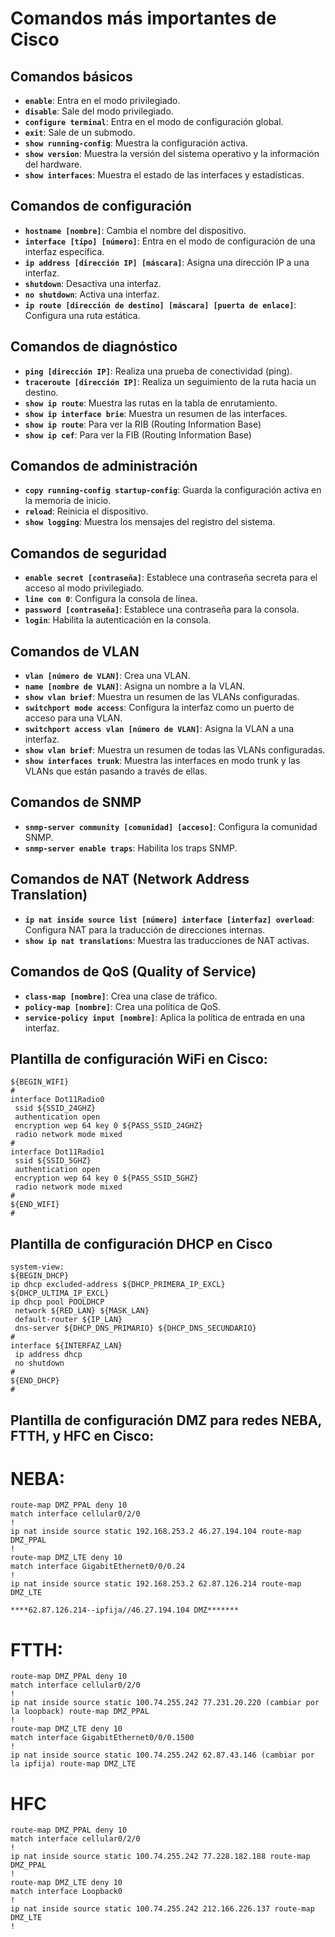 # Comandos más importantes de Cisco

## Comandos básicos

- **`enable`**: Entra en el modo privilegiado.
- **`disable`**: Sale del modo privilegiado.
- **`configure terminal`**: Entra en el modo de configuración global.
- **`exit`**: Sale de un submodo.
- **`show running-config`**: Muestra la configuración activa.
- **`show version`**: Muestra la versión del sistema operativo y la información del hardware.
- **`show interfaces`**: Muestra el estado de las interfaces y estadísticas.

## Comandos de configuración

- **`hostname [nombre]`**: Cambia el nombre del dispositivo.
- **`interface [tipo] [número]`**: Entra en el modo de configuración de una interfaz específica.
- **`ip address [dirección IP] [máscara]`**: Asigna una dirección IP a una interfaz.
- **`shutdown`**: Desactiva una interfaz.
- **`no shutdown`**: Activa una interfaz.
- **`ip route [dirección de destino] [máscara] [puerta de enlace]`**: Configura una ruta estática.

## Comandos de diagnóstico

- **`ping [dirección IP]`**: Realiza una prueba de conectividad (ping).
- **`traceroute [dirección IP]`**: Realiza un seguimiento de la ruta hacia un destino.
- **`show ip route`**: Muestra las rutas en la tabla de enrutamiento.
- **`show ip interface brie`**: Muestra un resumen de las interfaces.
- **`show ip route`**: Para ver la RIB (Routing Information Base)
- **`show ip cef`**: Para ver la FIB (Routing Information Base)

## Comandos de administración

- **`copy running-config startup-config`**: Guarda la configuración activa en la memoria de inicio.
- **`reload`**: Reinicia el dispositivo.
- **`show logging`**: Muestra los mensajes del registro del sistema.

## Comandos de seguridad

- **`enable secret [contraseña]`**: Establece una contraseña secreta para el acceso al modo privilegiado.
- **`line con 0`**: Configura la consola de línea.
- **`password [contraseña]`**: Establece una contraseña para la consola.
- **`login`**: Habilita la autenticación en la consola.

## Comandos de VLAN

- **`vlan [número de VLAN]`**: Crea una VLAN.
- **`name [nombre de VLAN]`**: Asigna un nombre a la VLAN.
- **`show vlan brief`**: Muestra un resumen de las VLANs configuradas.
- **`switchport mode access`**: Configura la interfaz como un puerto de acceso para una VLAN.
- **`switchport access vlan [número de VLAN]`**: Asigna la VLAN a una interfaz.
- **`show vlan brief`**: Muestra un resumen de todas las VLANs configuradas.
- **`show interfaces trunk`**: Muestra las interfaces en modo trunk y las VLANs que están pasando a través de ellas.

## Comandos de SNMP

- **`snmp-server community [comunidad] [acceso]`**: Configura la comunidad SNMP.
- **`snmp-server enable traps`**: Habilita los traps SNMP.

## Comandos de NAT (Network Address Translation)

- **`ip nat inside source list [número] interface [interfaz] overload`**: Configura NAT para la traducción de direcciones internas.
- **`show ip nat translations`**: Muestra las traducciones de NAT activas.

## Comandos de QoS (Quality of Service)

- **`class-map [nombre]`**: Crea una clase de tráfico.
- **`policy-map [nombre]`**: Crea una política de QoS.
- **`service-policy input [nombre]`**: Aplica la política de entrada en una interfaz.

## Plantilla de configuración WiFi en Cisco:

```shell
${BEGIN_WIFI}
#
interface Dot11Radio0
 ssid ${SSID_24GHZ}
 authentication open
 encryption wep 64 key 0 ${PASS_SSID_24GHZ}
 radio network mode mixed
#
interface Dot11Radio1
 ssid ${SSID_5GHZ}
 authentication open
 encryption wep 64 key 0 ${PASS_SSID_5GHZ}
 radio network mode mixed
#
${END_WIFI}
#
```

## Plantilla de configuración DHCP en Cisco

```shell
system-view:
${BEGIN_DHCP}
ip dhcp excluded-address ${DHCP_PRIMERA_IP_EXCL} ${DHCP_ULTIMA_IP_EXCL}
ip dhcp pool POOLDHCP
 network ${RED_LAN} ${MASK_LAN}
 default-router ${IP_LAN}
 dns-server ${DHCP_DNS_PRIMARIO} ${DHCP_DNS_SECUNDARIO}
#
interface ${INTERFAZ_LAN}
 ip address dhcp
 no shutdown
#
${END_DHCP}
#
```

## Plantilla de configuración DMZ para redes NEBA, FTTH, y HFC en Cisco:

# NEBA:
```shell
route-map DMZ_PPAL deny 10
match interface cellular0/2/0
!
ip nat inside source static 192.168.253.2 46.27.194.104 route-map DMZ_PPAL
!
route-map DMZ_LTE deny 10
match interface GigabitEthernet0/0/0.24
!
ip nat inside source static 192.168.253.2 62.87.126.214 route-map DMZ_LTE

****62.87.126.214--ipfija//46.27.194.104 DMZ*******
```

# FTTH:
```shell
route-map DMZ_PPAL deny 10
match interface cellular0/2/0
!
ip nat inside source static 100.74.255.242 77.231.20.220 (cambiar por la loopback) route-map DMZ_PPAL
!
route-map DMZ_LTE deny 10
match interface GigabitEthernet0/0/0.1500
!
ip nat inside source static 100.74.255.242 62.87.43.146 (cambiar por la ipfija) route-map DMZ_LTE
```

# HFC
```shell
route-map DMZ_PPAL deny 10
match interface cellular0/2/0
!
ip nat inside source static 100.74.255.242 77.228.182.188 route-map DMZ_PPAL
!
route-map DMZ_LTE deny 10
match interface Loopback0
!
ip nat inside source static 100.74.255.242 212.166.226.137 route-map DMZ_LTE
!
```

